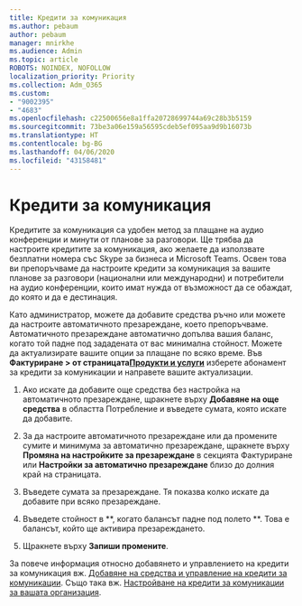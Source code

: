 ```yaml
---
title: Кредити за комуникация
ms.author: pebaum
author: pebaum
manager: mnirkhe
ms.audience: Admin
ms.topic: article
ROBOTS: NOINDEX, NOFOLLOW
localization_priority: Priority
ms.collection: Adm_O365
ms.custom:
- "9002395"
- "4683"
ms.openlocfilehash: c22500656e8a1ffa20728699744a69c28b3b5159
ms.sourcegitcommit: 73be3a06e159a56595cdeb5ef095aa9d9b16073b
ms.translationtype: HT
ms.contentlocale: bg-BG
ms.lasthandoff: 04/06/2020
ms.locfileid: "43158481"
---
```

# <a name="communication-credits"></a>Кредити за комуникация

Кредитите за комуникация са удобен метод за плащане на аудио конференции и минути от планове за разговори.  Ще трябва да настроите кредитите за комуникация, ако желаете да използвате безплатни номера със Skype за бизнеса и Microsoft Teams.  Освен това ви препоръчваме да настроите кредити за комуникация за вашите планове за разговори (национални или международни) и потребители на аудио конференции, които имат нужда от възможност да се обаждат, до която и да е дестинация.

Като администратор, можете да добавите средства ръчно или можете да настроите автоматичното презареждане, което препоръчваме.  Автоматичното презареждане автоматично допълва вашия баланс, когато той падне под зададената от вас минимална стойност.  Можете да актуализирате вашите опции за плащане по всяко време. Във **Фактуриране > от страницата[Продукти и услуги](https://go.microsoft.com/fwlink/p/?linkid=842054)** изберете абонамент за кредити за комуникации и направете вашите актуализации.

1. Ако искате да добавите още средства без настройка на автоматичното презареждане, щракнете върху **Добавяне на още средства** в областта Потребление и въведете сумата, която искате да добавите.

2. За да настроите автоматичното презареждане или да промените сумите и минимума за автоматично презареждане, щракнете върху **Промяна на настройките за презареждане** в секцията Фактуриране или **Настройки за автоматично презареждане** близо до долния край на страницата.  

3. Въведете сумата за презареждане.  Тя показва колко искате да добавите при всяко презареждане.  

4. Въведете стойност в **, когато балансът падне под полето **.  Това е балансът, който ще активира презареждането.

5. Щракнете върху **Запиши промените**.

За повече информация относно добавянето и управлението на кредити за комуникация вж. [Добавяне на средства и управление на кредити за комуникации](https://docs.microsoft.com/microsoftteams/add-funds-and-manage-communications-credits). Също така вж. [Настройване на кредити за комуникации за вашата организация](https://docs.microsoft.com/microsoftteams/set-up-communications-credits-for-your-organization).

